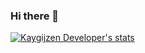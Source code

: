 ### Hi there 👋

<!--
**Kaygijzen/kaygijzen** is a ✨ _special_ ✨ repository because its `README.md` (this file) appears on your GitHub profile.

Here are some ideas to get you started:

- 🔭 I’m currently working on ...
- 🌱 I’m currently learning ...
- 👯 I’m looking to collaborate on ...
- 🤔 I’m looking for help with ...
- 💬 Ask me about ...
- 📫 How to reach me: ...
- 😄 Pronouns: ...
- ⚡ Fun fact: ...
-->

[![Kaygijzen Developer's stats](https://github-readme-stats.vercel.app/api?username=kaygijzen&include_all_commits=true&show_icons=true&theme=nightowl)](https://github.com/kaygijzen/)

<!-- [![Programming languages](https://github-readme-stats.vercel.app/api/top-langs/?username=kaygijzen&layout=compact)](https://github.com/Trik-Flip/) -->
<!-- These cards are from https://github.com/anuraghazra/github-readme-stats -->
